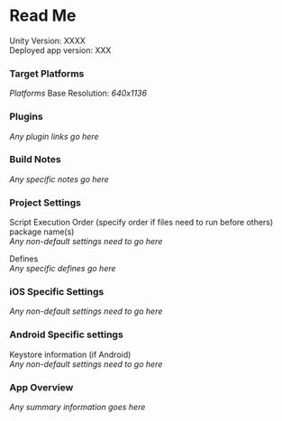 # Read Me
Unity Version: XXXX  
Deployed app version: XXX

### Target Platforms
*Platforms*
Base Resolution: *640x1136*

### Plugins
*Any plugin links go here*

### Build Notes
*Any specific notes go here*

### Project Settings
Script Execution Order (specify order if files need to run before others)  
package name(s)  
*Any non-default settings need to go here*

Defines  
*Any specific defines go here* 

### iOS Specific Settings
*Any non-default settings need to go here*

### Android Specific settings
Keystore information (if Android)  
*Any non-default settings need to go here*

### App Overview
*Any summary information goes here*
